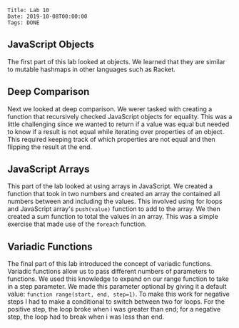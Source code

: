     Title: Lab 10
    Date: 2019-10-08T00:00:00
    Tags: DONE

## JavaScript Objects

The first part of this lab looked at objects. We learned that they are similar to mutable hashmaps in other languages such as Racket.

## Deep Comparison

Next we looked at deep comparison. We werer tasked with creating a function that recursively checked JavaScript objects for equality. This was a little challenging since we wanted to return if a value was equal but needed to know if a result is not equal while iterating over properties of an object. This required keeping track of which properties are not equal and then flipping the result at the end.

## JavaScript Arrays

This part of the lab looked at using arrays in JavaScript. We created a function that took in two numbers and created an array the contained all numbers between and including the values. This involved using for loops and JavaScript array's `push(value)` function to add to the array. We then created a sum function to total the values in an array. This was a simple exercise that made use of the `foreach` function.

## Variadic Functions

The final part of this lab introduced the concept of variadic functions. Variadic functions allow us to pass different numbers of parameters to functions. We used this knowledge to expand on our range function to take in a step parameter. We made this parameter optional by giving it a default value: `function range(start, end, step=1)`. To make this work for negative steps I had to make a conditional to switch between two for loops. For the positive step, the loop broke when i was greater than end; for a negative step, the loop had to break when i was less than end.

